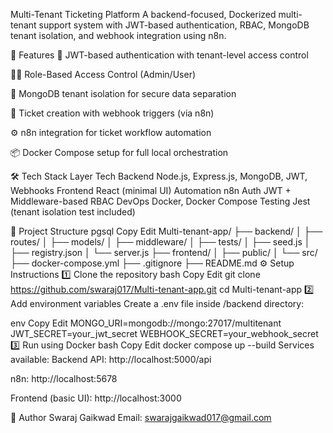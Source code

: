 Multi-Tenant Ticketing Platform
A backend-focused, Dockerized multi-tenant support system with JWT-based authentication, RBAC, MongoDB tenant isolation, and webhook integration using n8n.

🌟 Features
🔐 JWT-based authentication with tenant-level access control

🧑‍💼 Role-Based Access Control (Admin/User)

🏢 MongoDB tenant isolation for secure data separation

🧵 Ticket creation with webhook triggers (via n8n)

⚙️ n8n integration for ticket workflow automation

📦 Docker Compose setup for full local orchestration

🛠 Tech Stack
Layer	Tech
Backend	Node.js, Express.js, MongoDB, JWT, Webhooks
Frontend	React (minimal UI)
Automation	n8n
Auth	JWT + Middleware-based RBAC
DevOps	Docker, Docker Compose
Testing	Jest (tenant isolation test included)

📁 Project Structure
pgsql
Copy
Edit
Multi-tenant-app/
├── backend/
│   ├── routes/
│   ├── models/
│   ├── middleware/
│   ├── tests/
│   ├── seed.js
│   ├── registry.json
│   └── server.js
├── frontend/
│   ├── public/
│   └── src/
├── docker-compose.yml
├── .gitignore
├── README.md
⚙️ Setup Instructions
1️⃣ Clone the repository
bash
Copy
Edit
git clone https://github.com/swaraj017/Multi-tenant-app.git
cd Multi-tenant-app
2️⃣ Add environment variables
Create a .env file inside /backend directory:

env
Copy
Edit
MONGO_URI=mongodb://mongo:27017/multitenant
JWT_SECRET=your_jwt_secret
WEBHOOK_SECRET=your_webhook_secret
3️⃣ Run using Docker
bash
Copy
Edit
docker compose up --build
Services available:
Backend API: http://localhost:5000/api

n8n: http://localhost:5678

Frontend (basic UI): http://localhost:3000

👤 Author
Swaraj Gaikwad
Email: swarajgaikwad017@gmail.com
